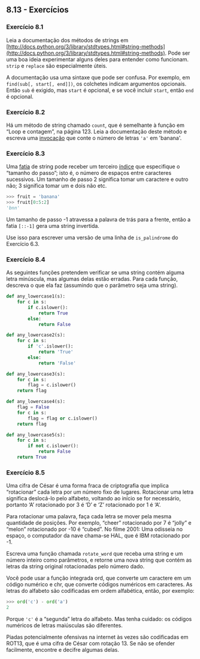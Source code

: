 ## 8.13 - Exercícios

### Exercício 8.1

Leia a documentação dos métodos de strings em [http://docs.python.org/3/library/stdtypes.html#string-methods](http://docs.python.org/3/library/stdtypes.html#string-methods). Pode ser uma boa ideia experimentar alguns deles para entender como funcionam. `strip` e `replace` são especialmente úteis.

A documentação usa uma sintaxe que pode ser confusa. Por exemplo, em `find(sub[, start[, end]])`, os colchetes indicam argumentos opcionais. Então `sub` é exigido, mas `start` é opcional, e se você incluir `start`, então `end` é opcional.

### Exercício 8.2

Há um método de string chamado `count`, que é semelhante à função em “Loop e contagem”, na página 123. Leia a documentação deste método e escreva uma [invocação](12-glossario.md#invocação) que conte o número de letras `'a'` em 'banana'.

### Exercício 8.3

Uma [fatia](12-glossario.md#fatia) de string pode receber um terceiro [índice](12-glossario.md#índice) que especifique o “tamanho do passo”; isto é, o número de espaços entre caracteres sucessivos. Um tamanho de passo 2 significa tomar um caractere e outro não; 3 significa tomar um e dois não etc.

```python
>>> fruit = 'banana'
>>> fruit[0:5:2]
'bnn'
```

Um tamanho de passo -1 atravessa a palavra de trás para a frente, então a fatia `[::-1]` gera uma string invertida.

Use isso para escrever uma versão de uma linha de `is_palindrome` do Exercício 6.3.

### Exercício 8.4

As seguintes funções pretendem verificar se uma string contém alguma letra minúscula, mas algumas delas estão erradas. Para cada função, descreva o que ela faz (assumindo que o parâmetro seja uma string).

```python
def any_lowercase1(s):
    for c in s:
        if c.islower():
            return True
        else:
            return False

def any_lowercase2(s):
    for c in s:
        if 'c'.islower():
            return 'True'
        else:
            return 'False'

def any_lowercase3(s):
    for c in s:
        flag = c.islower()
    return flag

def any_lowercase4(s):
    flag = False
    for c in s:
        flag = flag or c.islower()
    return flag

def any_lowercase5(s):
    for c in s:
        if not c.islower():
            return False
    return True
```

### Exercício 8.5

Uma cifra de César é uma forma fraca de criptografia que implica “rotacionar” cada letra por um número fixo de lugares. Rotacionar uma letra significa deslocá-lo pelo alfabeto, voltando ao início se for necessário, portanto ‘A’ rotacionado por 3 é ‘D’ e ‘Z’ rotacionado por 1 é ‘A’.

Para rotacionar uma palavra, faça cada letra se mover pela mesma quantidade de posições. Por exemplo, “cheer” rotacionado por 7 é “jolly” e “melon” rotacionado por -10 é “cubed”. No filme 2001: Uma odisseia no espaço, o computador da nave chama-se HAL, que é IBM rotacionado por -1.

Escreva uma função chamada `rotate_word` que receba uma string e um número inteiro como parâmetros, e retorne uma nova string que contém as letras da string original rotacionadas pelo número dado.

Você pode usar a função integrada ord, que converte um caractere em um código numérico e chr, que converte códigos numéricos em caracteres. As letras do alfabeto são codificadas em ordem alfabética, então, por exemplo:

```python
>>> ord('c') - ord('a')
2
```

Porque `'c'` é a “segunda” letra do alfabeto. Mas tenha cuidado: os códigos numéricos de letras maiúsculas são diferentes.

Piadas potencialmente ofensivas na internet às vezes são codificadas em ROT13, que é uma cifra de César com rotação 13. Se não se ofender facilmente, encontre e decifre algumas delas.
